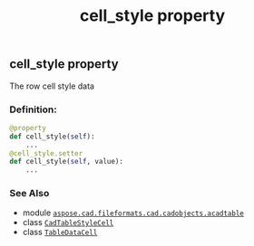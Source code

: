 ﻿---
title: cell_style property
second_title: Aspose.CAD for Python via .NET API References
description: 
type: docs
weight: 40
url: /python-net/aspose.cad.fileformats.cad.cadobjects.acadtable/tabledatacell/cell_style/
is_root: false
---

## cell_style property


The row cell style data
### Definition:
```python
@property
def cell_style(self):
    ...
@cell_style.setter
def cell_style(self, value):
    ...
```

### See Also
* module [`aspose.cad.fileformats.cad.cadobjects.acadtable`](../../)
* class [`CadTableStyleCell`](/cad/python-net/aspose.cad.fileformats.cad.cadobjects.tablestyle/cadtablestylecell)
* class [`TableDataCell`](/cad/python-net/aspose.cad.fileformats.cad.cadobjects.acadtable/tabledatacell)
